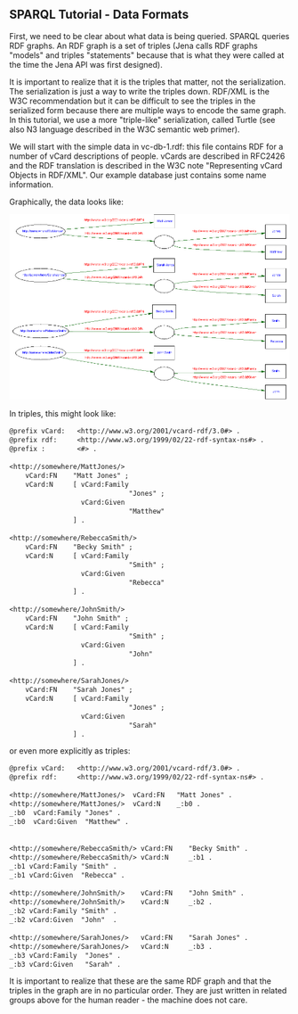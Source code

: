 ## SPARQL Tutorial - Data Formats

First, we need to be clear about what data is being queried. SPARQL queries RDF graphs. An RDF graph is a set of triples (Jena calls RDF graphs "models" and triples "statements" because that is what they were called at the time the Jena API was first designed).

It is important to realize that it is the triples that matter, not the serialization. The serialization is just a way to write the triples down. RDF/XML is the W3C recommendation but it can be difficult to see the triples in the serialized form because there are multiple ways to encode the same graph.  In this tutorial, we use a more "triple-like" serialization, called Turtle (see also N3 language described in the W3C semantic web primer).

We will start with the simple data in vc-db-1.rdf: this file contains RDF for a number of vCard descriptions of people.  vCards are described in RFC2426 and the RDF translation is described in the W3C note "Representing vCard Objects in RDF/XML".  Our example database just contains some name information.

Graphically, the data looks like:

![](vc-db.png)

In triples, this might look like:

```
@prefix vCard:   <http://www.w3.org/2001/vcard-rdf/3.0#> .
@prefix rdf:     <http://www.w3.org/1999/02/22-rdf-syntax-ns#> .
@prefix :        <#> .

<http://somewhere/MattJones/>
    vCard:FN    "Matt Jones" ;
    vCard:N     [ vCard:Family
                              "Jones" ;
                  vCard:Given
                              "Matthew"
                ] .

<http://somewhere/RebeccaSmith/>
    vCard:FN    "Becky Smith" ;
    vCard:N     [ vCard:Family
                              "Smith" ;
                  vCard:Given
                              "Rebecca"
                ] .

<http://somewhere/JohnSmith/>
    vCard:FN    "John Smith" ;
    vCard:N     [ vCard:Family
                              "Smith" ;
                  vCard:Given
                              "John"
                ] .

<http://somewhere/SarahJones/>
    vCard:FN    "Sarah Jones" ;
    vCard:N     [ vCard:Family
                              "Jones" ;
                  vCard:Given
                              "Sarah"
                ] .
```

or even more explicitly as triples:

```
@prefix vCard:   <http://www.w3.org/2001/vcard-rdf/3.0#> .
@prefix rdf:     <http://www.w3.org/1999/02/22-rdf-syntax-ns#> .

<http://somewhere/MattJones/>  vCard:FN   "Matt Jones" .
<http://somewhere/MattJones/>  vCard:N    _:b0 .
_:b0  vCard:Family "Jones" .
_:b0  vCard:Given  "Matthew" .


<http://somewhere/RebeccaSmith/> vCard:FN    "Becky Smith" .
<http://somewhere/RebeccaSmith/> vCard:N     _:b1 .
_:b1 vCard:Family "Smith" .
_:b1 vCard:Given  "Rebecca" .

<http://somewhere/JohnSmith/>    vCard:FN    "John Smith" .
<http://somewhere/JohnSmith/>    vCard:N     _:b2 .
_:b2 vCard:Family "Smith" .
_:b2 vCard:Given  "John"  .

<http://somewhere/SarahJones/>   vCard:FN    "Sarah Jones" .
<http://somewhere/SarahJones/>   vCard:N     _:b3 .
_:b3 vCard:Family  "Jones" .
_:b3 vCard:Given   "Sarah" .

```

It is important to realize that these are the same RDF graph and that the triples in the graph are in no particular order.  They are just written in related groups above for the human reader - the machine does not care.

